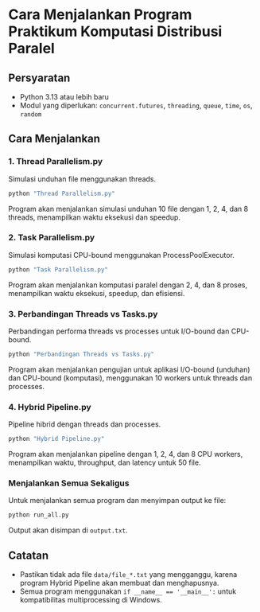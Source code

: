 # Cara Menjalankan Program Praktikum Komputasi Distribusi Paralel

## Persyaratan
- Python 3.13 atau lebih baru
- Modul yang diperlukan: `concurrent.futures`, `threading`, `queue`, `time`, `os`, `random`

## Cara Menjalankan

### 1. Thread Parallelism.py
Simulasi unduhan file menggunakan threads.
```bash
python "Thread Parallelism.py"
```
Program akan menjalankan simulasi unduhan 10 file dengan 1, 2, 4, dan 8 threads, menampilkan waktu eksekusi dan speedup.

### 2. Task Parallelism.py
Simulasi komputasi CPU-bound menggunakan ProcessPoolExecutor.
```bash
python "Task Parallelism.py"
```
Program akan menjalankan komputasi paralel dengan 2, 4, dan 8 proses, menampilkan waktu eksekusi, speedup, dan efisiensi.

### 3. Perbandingan Threads vs Tasks.py
Perbandingan performa threads vs processes untuk I/O-bound dan CPU-bound.
```bash
python "Perbandingan Threads vs Tasks.py"
```
Program akan menjalankan pengujian untuk aplikasi I/O-bound (unduhan) dan CPU-bound (komputasi), menggunakan 10 workers untuk threads dan processes.

### 4. Hybrid Pipeline.py
Pipeline hibrid dengan threads dan processes.
```bash
python "Hybrid Pipeline.py"
```
Program akan menjalankan pipeline dengan 1, 2, 4, dan 8 CPU workers, menampilkan waktu, throughput, dan latency untuk 50 file.

### Menjalankan Semua Sekaligus
Untuk menjalankan semua program dan menyimpan output ke file:
```bash
python run_all.py
```
Output akan disimpan di `output.txt`.

## Catatan
- Pastikan tidak ada file `data/file_*.txt` yang mengganggu, karena program Hybrid Pipeline akan membuat dan menghapusnya.
- Semua program menggunakan `if __name__ == '__main__':` untuk kompatibilitas multiprocessing di Windows.